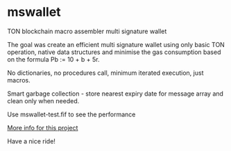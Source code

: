 # mswallet
TON blockchain macro assembler multi signature wallet

The goal was create an efficient multi signature wallet using only basic TON operation, native data structures and minimise the gas consumption based on the formula Pb := 10 + b + 5r. 

No dictionaries, no procedures call, minimum iterated execution, just macros. 

Smart garbage collection - store nearest expiry date for message array and clean only when needed. 

Use mswallet-test.fif to see the performance

[More info for this project](HOWTO.pdf)

Have a nice ride!
